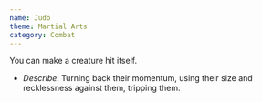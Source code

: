 ```yaml
---
name: Judo
theme: Martial Arts
category: Combat
---
```


You can make a creature hit itself.

* *Describe*: Turning back their momentum, using their size and recklessness against them, tripping them.